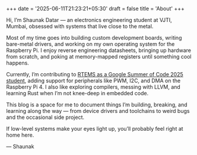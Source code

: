 +++
date = '2025-06-11T21:23:21+05:30'
draft = false
title = 'About'
+++

Hi, I’m Shaunak Datar — an electronics engineering student at VJTI, Mumbai, obsessed with systems that live close to the metal.

Most of my time goes into building custom development boards, writing bare-metal drivers, and working on my own operating system for the Raspberry Pi. I enjoy reverse engineering datasheets, bringing up hardware from scratch, and poking at memory-mapped registers until something cool happens.

Currently, I’m contributing to [RTEMS as a Google Summer of Code 2025 student](https://summerofcode.withgoogle.com/programs/2025/projects/CUL4f3Nh), adding support for peripherals like PWM, I2C, and DMA on the Raspberry Pi 4. I also like exploring compilers, messing with LLVM, and learning Rust when I’m not knee-deep in embedded code.

This blog is a space for me to document things I’m building, breaking, and learning along the way — from device drivers and toolchains to weird bugs and the occasional side project.

If low-level systems make your eyes light up, you’ll probably feel right at home here.

— Shaunak